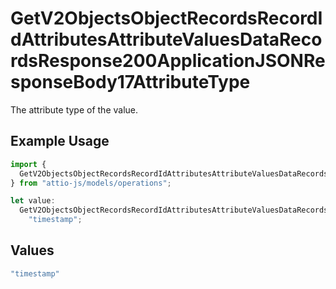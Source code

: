 # GetV2ObjectsObjectRecordsRecordIdAttributesAttributeValuesDataRecordsResponse200ApplicationJSONResponseBody17AttributeType

The attribute type of the value.

## Example Usage

```typescript
import {
  GetV2ObjectsObjectRecordsRecordIdAttributesAttributeValuesDataRecordsResponse200ApplicationJSONResponseBody17AttributeType,
} from "attio-js/models/operations";

let value:
  GetV2ObjectsObjectRecordsRecordIdAttributesAttributeValuesDataRecordsResponse200ApplicationJSONResponseBody17AttributeType =
    "timestamp";
```

## Values

```typescript
"timestamp"
```